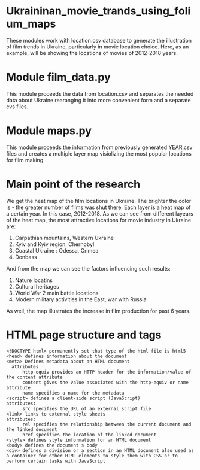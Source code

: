 # Ukraininan_movie_trands_using_folium_maps
These modules work with location.csv database to generate the illustration of film trends in Ukraine, particularly in movie location choice. Here, as an example, will be showing the locations of movies of 2012-2018 years.

# Module film_data.py

This module proceeds the data from location.csv and separates the needed data about Ukraine rearanging it into
more convenient form and a separate cvs files.

# Module maps.py

This module proceeds the information from previously generated YEAR.csv files
 and creates a multiple layer map visiolizing the most popular locations for film making

# Main point of the research

We get the heat map of the film locations in Ukraine. The brighter the color is - the greater number of films was shut there.
Each layer is a heat map of a certain year. In this case, 2012-2018.
As we can see from different layears of the heat map, the most attractive locations for movie industry in Ukraine are:
  1. Carpathian mountains, Western Ukraine
  2. Kyiv and Kyiv region, Chernobyl
  3. Coastal Ukraine : Odessa, Crimea
  4. Donbass

And from the map we can see the factors influencing such results:
  1. Nature locatins
  2. Cultural heritages
  3. World War 2 main battle locations
  4. Modern military activities in the East, war with Russia

As well, the map illustrates the increase in film production for past 6 years.

# HTML page structure and tags

    <!DOCTYPE html> permanently set that type of the html file is html5
    <head> defines information about the document
    <meta> Defines metadata about an HTML document
      attributes:
          http-equiv provides an HTTP header for the information/value of the content attribute
          content gives the value associated with the http-equiv or name attribute
          name specifies a name for the metadata
    <script> defines a client-side script (JavaScript)
    attributes:
          src specifies the URL of an external script file
    <link> links to external style sheets
    attributes:
          rel specifies the relationship between the current document and the linked document
          href specifies the location of the linked document
    <style> defines style information for an HTML document
    <body> defines the document's body
    <div> defines a division or a section in an HTML document also used as a container for other HTML elements to style them with CSS or to perform certain tasks with JavaScript
